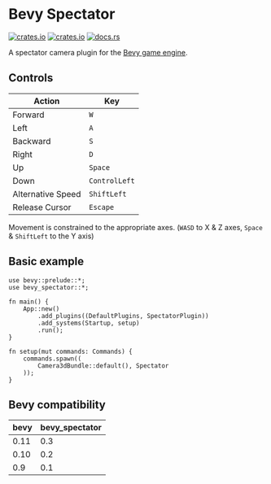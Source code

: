 # Bevy Spectator

[![crates.io](https://img.shields.io/crates/v/bevy_spectator)](https://crates.io/crates/bevy_spectator)
[![crates.io](https://img.shields.io/crates/d/bevy_spectator)](https://crates.io/crates/bevy_spectator)
[![docs.rs](https://docs.rs/bevy_spectator/badge.svg)](https://docs.rs/bevy_spectator)

A spectator camera plugin for the [Bevy game engine](https://bevyengine.org/).

## Controls

| Action            | Key           |
|-------------------|---------------|
| Forward           | `W`           |
| Left              | `A`           |
| Backward          | `S`           |
| Right             | `D`           |
| Up                | `Space`       |
| Down              | `ControlLeft` |
| Alternative Speed | `ShiftLeft`   |
| Release Cursor    | `Escape`      |

Movement is constrained to the appropriate axes. (`WASD` to X & Z axes, `Space` & `ShiftLeft` to the Y axis)

## Basic example

```rust,no_run
use bevy::prelude::*;
use bevy_spectator::*;

fn main() {
    App::new()
        .add_plugins((DefaultPlugins, SpectatorPlugin))
        .add_systems(Startup, setup)
        .run();
}

fn setup(mut commands: Commands) {
    commands.spawn((
        Camera3dBundle::default(), Spectator
    ));
}
```

## Bevy compatibility

| bevy | bevy_spectator |
|------|----------------|
| 0.11 | 0.3            |
| 0.10 | 0.2            |
| 0.9  | 0.1            |
